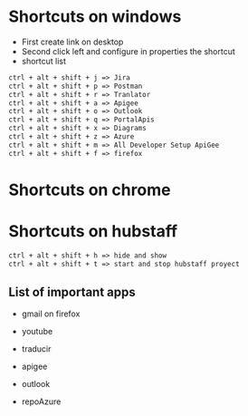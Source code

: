 # Shortcuts on windows

- First create link on desktop
- Second click left and configure in properties the shortcut
- shortcut list

```txt
ctrl + alt + shift + j => Jira
ctrl + alt + shift + p => Postman
ctrl + alt + shift + r => Tranlator
ctrl + alt + shift + a => Apigee
ctrl + alt + shift + o => Outlook
ctrl + alt + shift + q => PortalApis
ctrl + alt + shift + x => Diagrams
ctrl + alt + shift + z => Azure
ctrl + alt + shift + m => All Developer Setup ApiGee
ctrl + alt + shift + f => firefox
```

# Shortcuts on chrome

# Shortcuts on hubstaff

```txt
ctrl + alt + shift + h => hide and show
ctrl + alt + shift + t => start and stop hubstaff proyect
``` 


## List of important apps

- gmail on firefox
- youtube 
- traducir
- apigee

- outlook
- repoAzure